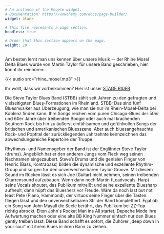 ```yaml
---
# An instance of the People widget.
# Documentation: https://wowchemy.com/docs/page-builder/
widget: blank

# This file represents a page section.
headless: true

# Order that this section appears on the page.
weight: 20
---
```


Am besten lernt man uns kennen über unsere Musik -- der Rhine Mosel Delta Blues wurde von Martin Taylor für unsere Band geschrieben, hier könnt ihr reinhören:

{{< audio src="rhine_mosel.mp3" >}}

Ihr wollt, dass wir vorbeikommen? Hier ist unser [STAGE RIDER](https://steve-taylor-blues.band/files/stagerider.pdf)

Die Steve Taylor Blues Band (STBB) zählt seit Jahren zu den gefragten und vielseitigsten Blues-Formationen im Rheinland. STBB: Das sind fünf Bluesmusiker aus Überzeugung, wie man sie nur im Rhein-Mosel-Delta bei Koblenz finden kann. Ihre Songs reichen vom puren Chicago-Blues der 50er und 60er Jahre über treibenden Boogie oder auch mal krachenden Southern Rock bis hin zu äußerst einfühlsamen und gefühlvollen Songs der britischen und amerikanischen Bluesszene. Aber auch bluesangehauchte Rock- und Poptitel der zurückliegenden Jahrzehnte kennzeichnen das abwechslungsreiche Repertoire der Truppe.

Rhythmus- und Namensgeber der Band ist der Engländer Steve Taylor (drums). Angeblich hat er den anderen Jungs vom Fleck weg seinen Nachnamen eingezaubert. Steve’s Drums und die genialen Finger von Henric (Bass, Kontrabass) bilden die dynamische und exzellente Rhythm-Group und sorgen für den unverwechselbaren Taylor-Groove. Mit diesem Sound im Rücken lässt es sich Joe (Guitar) nicht nehmen, seinen treibenden Gitarrensound aufzubauen. Wenn dann noch Martin (Leadvocals, Harp) seine Vocals shoutet, das Publikum mitreißt und seine exzellente Bluesharp aufheult, dann hüpft das Bluesherz vor Freude. Wäre da noch last but not least Pete (Piano, Hammond), der virtuos seine Finger über die Tasten fliegen lässt und den unverwechselbaren Stil der Band komplettiert. Egal ob ein Song von John Mayall die Seele berührt, das Publikum bei ZZ-Top richtig abrockt, Elton John´s Rocket Man ins All startet, Depeche Mode ihre Aufwartung machen oder eine alte BB King Nummer einfach nur den Blues gently treiben lässt: Diese Band schafft es sofort, die Zuhörer „deep down in your soul“ mit ihrem Blues in ihren Bann zu ziehen.
